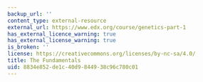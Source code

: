 ```yaml
---
backup_url: ''
content_type: external-resource
external_url: https://www.edx.org/course/genetics-part-1
has_external_licence_warning: true
has_external_license_warning: true
is_broken: ''
license: https://creativecommons.org/licenses/by-nc-sa/4.0/
title: The Fundamentals
uid: 8834e852-de1c-40d9-8449-38c96c780c01
---
```

